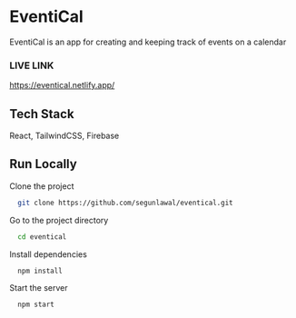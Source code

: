 # EventiCal

EventiCal is an app for creating and keeping track of events on a calendar


### LIVE LINK

https://eventical.netlify.app/

## Tech Stack

React, TailwindCSS, Firebase

## Run Locally

Clone the project

```bash
  git clone https://github.com/segunlawal/eventical.git
```

Go to the project directory

```bash
  cd eventical
```

Install dependencies

```bash
  npm install
```

Start the server

```bash
  npm start
```
